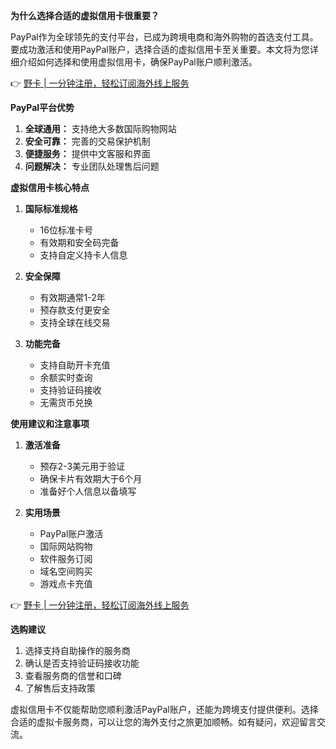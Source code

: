 **为什么选择合适的虚拟信用卡很重要？**

PayPal作为全球领先的支付平台，已成为跨境电商和海外购物的首选支付工具。要成功激活和使用PayPal账户，选择合适的虚拟信用卡至关重要。本文将为您详细介绍如何选择和使用虚拟信用卡，确保PayPal账户顺利激活。

👉 [野卡 | 一分钟注册，轻松订阅海外线上服务](https://bit.ly/bewildcard)

**PayPal平台优势**

1. **全球通用：** 支持绝大多数国际购物网站
2. **安全可靠：** 完善的交易保护机制
3. **便捷服务：** 提供中文客服和界面
4. **问题解决：** 专业团队处理售后问题

**虚拟信用卡核心特点**

1. **国际标准规格**
   - 16位标准卡号
   - 有效期和安全码完备
   - 支持自定义持卡人信息

2. **安全保障**
   - 有效期通常1-2年
   - 预存款支付更安全
   - 支持全球在线交易

3. **功能完备**
   - 支持自助开卡充值
   - 余额实时查询
   - 支持验证码接收
   - 无需货币兑换

**使用建议和注意事项**

1. **激活准备**
   - 预存2-3美元用于验证
   - 确保卡片有效期大于6个月
   - 准备好个人信息以备填写

2. **实用场景**
   - PayPal账户激活
   - 国际网站购物
   - 软件服务订阅
   - 域名空间购买
   - 游戏点卡充值

👉 [野卡 | 一分钟注册，轻松订阅海外线上服务](https://bit.ly/bewildcard)

**选购建议**

1. 选择支持自助操作的服务商
2. 确认是否支持验证码接收功能
3. 查看服务商的信誉和口碑
4. 了解售后支持政策

虚拟信用卡不仅能帮助您顺利激活PayPal账户，还能为跨境支付提供便利。选择合适的虚拟卡服务商，可以让您的海外支付之旅更加顺畅。如有疑问，欢迎留言交流。